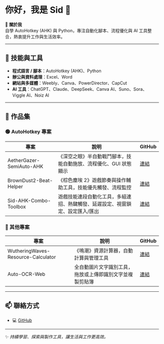 # 你好，我是 Sid 👋

🎯 **關於我**  
自學 AutoHotkey (AHK) 與 Python，專注自動化腳本、流程優化與 AI 工具整合，熱衷提升工作與生活效率。

---

## 🔧 技能與工具

- **程式語言 / 腳本**：AutoHotkey (AHK)、Python  
- **辦公與資料處理**：Excel、Word  
- **網站與多媒體**：Weebly、Canva、PowerDirector、CapCut  
- **AI 工具**：ChatGPT、Claude、DeepSeek、Canva AI、Suno、Sora、Viggle AI、Noiz AI

---

## 📂 作品集

### 🟢 AutoHotkey 專案
| 專案 | 說明 | GitHub |
|------|------|--------|
| AetherGazer-SemiAuto-AHK | 《深空之眼》半自動戰鬥腳本，技能自動施放、流程優化、GUI 狀態顯示 | [連結](https://github.com/Sid-1996/AetherGazer-SemiAuto-AHK) |
| BrownDust2-Beat-Helper | 《棕色塵埃 2》遊戲節奏與操作輔助工具，技能優先觸發、流程監控 | [連結](https://github.com/Sid-1996/BrownDust2-Beat-Helper) |
| Sid-AHK-Combo-Toolbox | 遊戲技能連段自動化工具，多組連招、熱鍵觸發、延遲設定、視窗鎖定、設定匯入/匯出 | [連結](https://github.com/Sid-1996/Sid-AHK-Combo-Toolbox) |

### 🔵 其他專案
| 專案 | 說明 | GitHub |
|------|------|--------|
| WutheringWaves-Resource-Calculator | 《鳴潮》資源計算器，自動計算與管理工具 | [連結](https://github.com/Sid-1996/WutheringWaves-Resource-Calculator) |
| Auto-OCR-Web | 全自動圖片文字識別工具，拖放或上傳即識別文字並複製剪貼簿 | [連結](https://github.com/Sid-1996/auto-ocr-web) |

---

## 📫 聯絡方式

- 💻 [GitHub](https://github.com/Sid-1996)  

---

✨ *持續學習、探索與製作工具，讓生活與工作更高效。*
